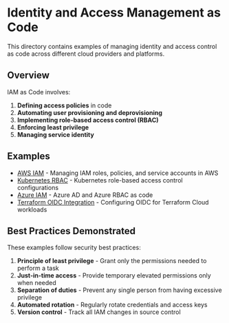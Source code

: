 # Identity and Access Management as Code

This directory contains examples of managing identity and access control as code across different cloud providers and platforms.

## Overview

IAM as Code involves:

1. **Defining access policies** in code
2. **Automating user provisioning and deprovisioning**
3. **Implementing role-based access control (RBAC)**
4. **Enforcing least privilege**
5. **Managing service identity**

## Examples

- [AWS IAM](./aws) - Managing IAM roles, policies, and service accounts in AWS
- [Kubernetes RBAC](./kubernetes) - Kubernetes role-based access control configurations
- [Azure IAM](./azure) - Azure AD and Azure RBAC as code
- [Terraform OIDC Integration](./terraform-oidc) - Configuring OIDC for Terraform Cloud workloads

## Best Practices Demonstrated

These examples follow security best practices:

1. **Principle of least privilege** - Grant only the permissions needed to perform a task
2. **Just-in-time access** - Provide temporary elevated permissions only when needed
3. **Separation of duties** - Prevent any single person from having excessive privilege
4. **Automated rotation** - Regularly rotate credentials and access keys
5. **Version control** - Track all IAM changes in source control
